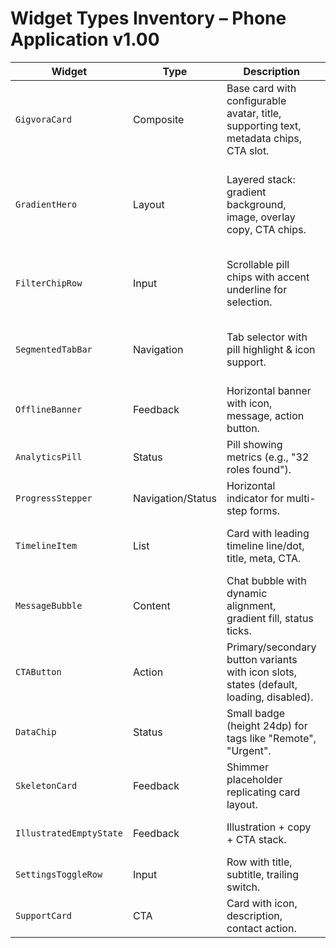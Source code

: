 # Widget Types Inventory – Phone Application v1.00

| Widget | Type | Description | Usage |
| --- | --- | --- | --- |
| `GigvoraCard` | Composite | Base card with configurable avatar, title, supporting text, metadata chips, CTA slot. | Feed posts, opportunity listings, notifications. |
| `GradientHero` | Layout | Layered stack: gradient background, image, overlay copy, CTA chips. | Feed spotlight, opportunity detail header, onboarding slides. |
| `FilterChipRow` | Input | Scrollable pill chips with accent underline for selection. | Feed filters, explorer categories, marketplace filters. |
| `SegmentedTabBar` | Navigation | Tab selector with pill highlight & icon support. | Marketplace hub categories, inbox mode toggle. |
| `OfflineBanner` | Feedback | Horizontal banner with icon, message, action button. | Feed, marketplace, messaging, forms. |
| `AnalyticsPill` | Status | Pill showing metrics (e.g., "32 roles found"). | Marketplace lists, dashboards. |
| `ProgressStepper` | Navigation/Status | Horizontal indicator for multi-step forms. | Registration (individual + company). |
| `TimelineItem` | List | Card with leading timeline line/dot, title, meta, CTA. | Launchpad milestones, volunteer logs. |
| `MessageBubble` | Content | Chat bubble with dynamic alignment, gradient fill, status ticks. | Inbox conversation. |
| `CTAButton` | Action | Primary/secondary button variants with icon slots, states (default, loading, disabled). | Global CTAs. |
| `DataChip` | Status | Small badge (height 24dp) for tags like "Remote", "Urgent". | Opportunity cards, feed metadata. |
| `SkeletonCard` | Feedback | Shimmer placeholder replicating card layout. | Loading states across lists. |
| `IllustratedEmptyState` | Feedback | Illustration + copy + CTA stack. | Empty lists (saved, search). |
| `SettingsToggleRow` | Input | Row with title, subtitle, trailing switch. | Settings categories. |
| `SupportCard` | CTA | Card with icon, description, contact action. | Support hub contact options. |
